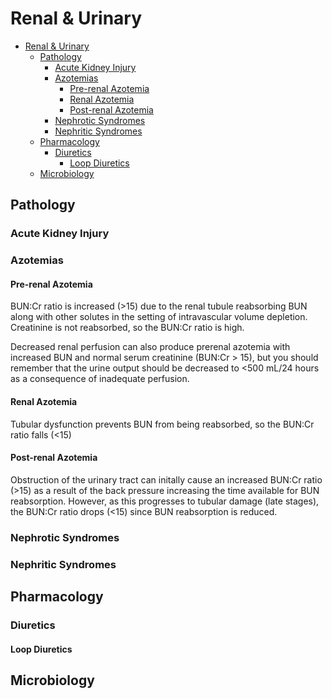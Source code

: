 # Renal & Urinary

- [Renal & Urinary](#renal--urinary)
  - [Pathology](#pathology)
    - [Acute Kidney Injury](#acute-kidney-injury)
    - [Azotemias](#azotemias)
      - [Pre-renal Azotemia](#pre-renal-azotemia)
      - [Renal Azotemia](#renal-azotemia)
      - [Post-renal Azotemia](#post-renal-azotemia)
    - [Nephrotic Syndromes](#nephrotic-syndromes)
    - [Nephritic Syndromes](#nephritic-syndromes)
  - [Pharmacology](#pharmacology)
    - [Diuretics](#diuretics)
      - [Loop Diuretics](#loop-diuretics)
  - [Microbiology](#microbiology)

## Pathology

### Acute Kidney Injury

### Azotemias

#### Pre-renal Azotemia

BUN:Cr ratio is increased (>15) due to the renal tubule reabsorbing BUN along with other solutes in the setting of intravascular volume depletion. Creatinine is not reabsorbed, so the BUN:Cr ratio is high.

Decreased renal perfusion can also produce prerenal azotemia with increased BUN and normal serum creatinine (BUN:Cr > 15), but you should remember that the urine output should be decreased to <500 mL/24 hours as a consequence of inadequate perfusion.

#### Renal Azotemia

Tubular dysfunction prevents BUN from being reabsorbed, so the BUN:Cr ratio falls (<15)

#### Post-renal Azotemia

Obstruction of the urinary tract can initally cause an increased BUN:Cr ratio (>15) as a result of the back pressure increasing the time available for BUN reabsorption. However, as this progresses to tubular damage (late stages), the BUN:Cr ratio drops (<15) since BUN reabsorption is reduced.

### Nephrotic Syndromes

### Nephritic Syndromes

## Pharmacology

### Diuretics

#### Loop Diuretics

## Microbiology
